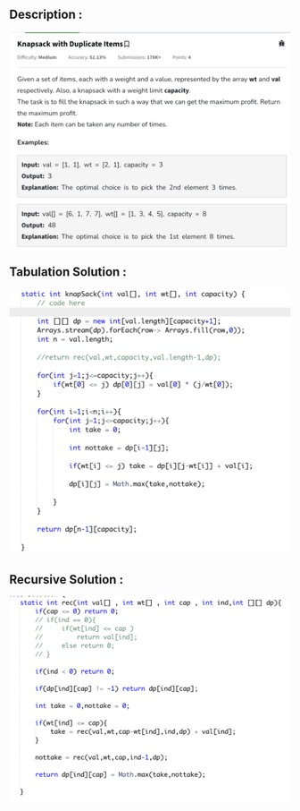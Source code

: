 ## Description :

![alt text](image.png)

## Tabulation Solution :

![alt text](image-1.png)

## Recursive Solution :

![alt text](image-2.png)